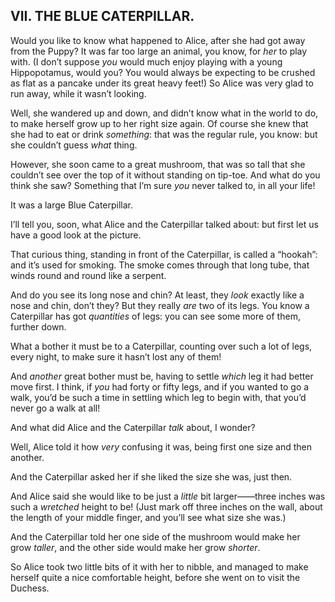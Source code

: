 ## VII. THE BLUE CATERPILLAR.

Would you like to know what happened to Alice, after she had got away from the Puppy? It was far too large an animal, you know, for _her_ to play with. (I don’t suppose _you_ would much enjoy playing with a young Hippopotamus, would you? You would always be expecting to be crushed as flat as a pancake under its great heavy feet!) So Alice was very glad to run away, while it wasn’t looking.

Well, she wandered up and down, and didn’t know what in the world to do, to make herself grow up to her right size again. Of course she knew that she had to eat or drink _something_: that was the regular rule, you know: but she couldn’t guess _what_ thing.

However, she soon came to a great mushroom, that was so tall that she couldn’t see over the top of it without standing on tip-toe. And what do you think she saw? Something that I’m sure _you_ never talked to, in all your life!

It was a large Blue Caterpillar.

I’ll tell you, soon, what Alice and the Caterpillar talked about: but first let us have a good look at the picture.

That curious thing, standing in front of the Caterpillar, is called a “hookah”: and it’s used for smoking. The smoke comes through that long tube, that winds round and round like a serpent.

And do you see its long nose and chin? At least, they _look_ exactly like a nose and chin, don’t they? But they really _are_ two of its legs. You know a Caterpillar has got _quantities_ of legs: you can see some more of them, further down.

What a bother it must be to a Caterpillar, counting over such a lot of legs, every night, to make sure it hasn’t lost any of them!

And _another_ great bother must be, having to settle _which_ leg it had better move first. I think, if _you_ had forty or fifty legs, and if you wanted to go a walk, you’d be such a time in settling which leg to begin with, that you’d never go a walk at all!

And what did Alice and the Caterpillar _talk_ about, I wonder?

Well, Alice told it how _very_ confusing it was, being first one size and then another.

And the Caterpillar asked her if she liked the size she was, just then.

And Alice said she would like to be just a _little_ bit larger——three inches was such a _wretched_ height to be! (Just mark off three inches on the wall, about the length of your middle finger, and you’ll see what size she was.)

And the Caterpillar told her one side of the mushroom would make her grow _taller_, and the other side would make her grow _shorter_.

So Alice took two little bits of it with her to nibble, and managed to make herself quite a nice comfortable height, before she went on to visit the Duchess.